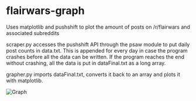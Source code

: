 # flairwars-graph
Uses matplotlib and pushshift to plot the amount of posts on /r/flairwars and associated subreddits

scraper.py accesses the pushshift API through the psaw module to put daily post counts in data.txt. This is appended for every day in case the program crashes before all the data can be written. If the program reaches the end without crashing, all the data is put in dataFinal.txt as a long array.

grapher.py imports dataFinal.txt, converts it back to an array and plots it with matplotlib. 

![Graph](https://github.com/uood5/flairwars-graph/blob/master/graph.png)
